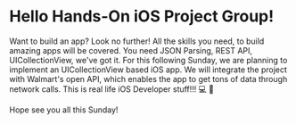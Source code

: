 # Hello Hands-On iOS Project Group!

Want to build an app? Look no further! All the skills you need, to build amazing apps will be covered.
You need JSON Parsing, REST API, UICollectionView, we've got it. 
For this following Sunday, we are planning to implement an UICollectionView based iOS app.
We will integrate the project with Walmart's open API, which enables the app to get tons of data through network calls. This is real life iOS Developer stuff!!! 💻 📲 

Hope see you all this Sunday!
